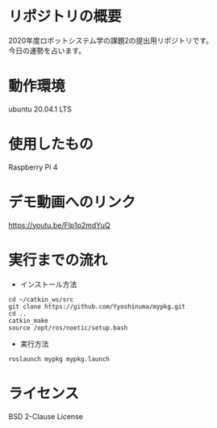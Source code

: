 # リポジトリの概要
2020年度ロボットシステム学の課題2の提出用リポジトリです。  
今日の運勢を占います。
# 動作環境
ubuntu 20.04.1 LTS
# 使用したもの
Raspberry Pi 4
# デモ動画へのリンク
<https://youtu.be/Flp1p2mdYuQ>
# 実行までの流れ
- インストール方法
```
cd ~/catkin_ws/src
git clone https://github.com/Yyoshinuma/mypkg.git
cd ..
catkin_make
source /opt/ros/noetic/setup.bash
```
- 実行方法
```
roslaunch mypkg mypkg.launch
```
# ライセンス
BSD 2-Clause License
